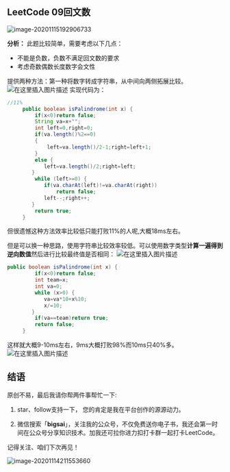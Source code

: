 ## LeetCode 09回文数

![image-20201115192906733](https://bigsai.oss-cn-shanghai.aliyuncs.com/img/image-20201115192906733.png)

**分析：**
此题比较简单，需要考虑以下几点：
- 不能是负数，负数不满足回文数的要求
- 考虑奇数偶数长度数字会文性

提供两种方法：第一种将数字转成字符串，从中间向两侧拓展比较。
![在这里插入图片描述](https://bigsai.oss-cn-shanghai.aliyuncs.com/img/watermark,type_ZmFuZ3poZW5naGVpdGk,shadow_10,text_aHR0cHM6Ly9ibG9nLmNzZG4ubmV0L3FxXzQwNjkzMTcx,size_1,color_FFFFFF,t_70.png)
实现代码为：

```java
//11%
	 public boolean isPalindrome(int x) {
		 if(x<0)return false;
		 String va=x+"";
		 int left=0,right=0;
		 if(va.length()%2==0)
		 {
			 left=va.length()/2-1;right=left+1;
		 }
		 else {
			left=va.length()/2;right=left;
		}
		 while (left>=0) {
			if(va.charAt(left)!=va.charAt(right))
				return false;
			left--;right++;
		}
		 return true;
	 }
```
但很遗憾这种方法效率比较低只能打败11%的人呢,大概18ms左右。

但是可以换一种思路，使用字符串比较效率较低。可以使用数字类型**计算一遍得到逆向数值**然后进行比较最终值是否相同：
![在这里插入图片描述](https://bigsai.oss-cn-shanghai.aliyuncs.com/img/watermark,type_ZmFuZ3poZW5naGVpdGk,shadow_10,text_aHR0cHM6Ly9ibG9nLmNzZG4ubmV0L3FxXzQwNjkzMTcx,size_1,color_FFFFFF,t_70-20201115192755268.png)


```java
public boolean isPalindrome(int x) {
		 if(x<0)return false;
		 int team=x;
		 int va=0;
		 while (x>0) {
			va=va*10+x%10;
			x/=10;
		}
		 if(va==team)return true;
		 return false;
	 }

```
这样就大概9-10ms左右，9ms大概打败98%而10ms只40%多。
![在这里插入图片描述](https://img-blog.csdnimg.cn/20200816135901883.png?x-oss-process=image/watermark,type_ZmFuZ3poZW5naGVpdGk,shadow_10,text_aHR0cHM6Ly9ibG9nLmNzZG4ubmV0L3FxXzQwNjkzMTcx,size_16,color_FFFFFF,t_70#pic_center)
## 结语

原创不易，最后我请你帮两件事帮忙一下:

1. star、follow支持一下， 您的肯定是我在平台创作的源源动力。

2. 微信搜索「**bigsai**」，关注我的公众号，不仅免费送你电子书，我还会第一时间在公众号分享知识技术。加我还可拉你进力扣打卡群一起打卡LeetCode。

记得关注、咱们下次再见！

![image-20201114211553660](https://bigsai.oss-cn-shanghai.aliyuncs.com/img/image-20201122215000846.png)
